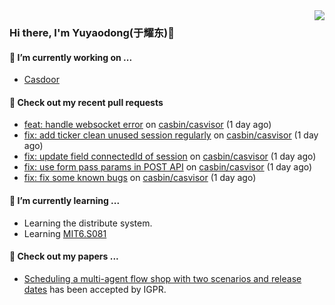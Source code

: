 <img align="right" src="https://github-readme-stats.vercel.app/api?username=leo220yuyaodog&show_icons=true&icon_color=805AD5&text_color=718096&bg_color=ffffff&hide_title=true" />

### Hi there, I'm Yuyaodong(于耀东)👋
#### 🔭 I’m currently working on ...
- [Casdoor](https://github.com/casdoor)

#### 🔨 Check out my recent pull requests

- [feat: handle websocket error](https://github.com/casbin/casvisor/pull/42) on [casbin/casvisor](https://github.com/casbin/casvisor) (1 day ago)
- [fix: add ticker clean unused session regularly](https://github.com/casbin/casvisor/pull/41) on [casbin/casvisor](https://github.com/casbin/casvisor) (1 day ago)
- [fix: update field connectedId of session](https://github.com/casbin/casvisor/pull/40) on [casbin/casvisor](https://github.com/casbin/casvisor) (1 day ago)
- [fix: use form pass params in POST API](https://github.com/casbin/casvisor/pull/39) on [casbin/casvisor](https://github.com/casbin/casvisor) (1 day ago)
- [fix: fix some known bugs](https://github.com/casbin/casvisor/pull/38) on [casbin/casvisor](https://github.com/casbin/casvisor) (1 day ago)

#### 🌱 I’m currently learning ...
- Learning the distribute system.
- Learning [MIT6.S081](https://pdos.csail.mit.edu/6.828/2021/schedule.html)

#### 📜 Check out my papers ...
- [Scheduling a multi-agent flow shop with two scenarios and release dates](https://www.tandfonline.com/doi/full/10.1080/00207543.2023.2188646) has been accepted by IGPR.

